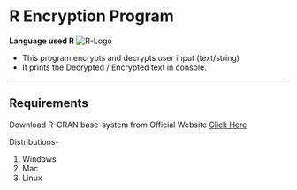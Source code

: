 # R Encryption Program

**Language used R**
![R-Logo](https://uopsych-r-bootcamp-2020.netlify.app/slides/images/breakr.gif)

   - This program encrypts and decrypts user input (text/string)
   - It prints the Decrypted / Encrypted text in console.

***
## Requirements

Download R-CRAN base-system from Official Website [Click Here](https://cran.r-project.org/)

Distributions- 

1. Windows
2. Mac
3. Linux


